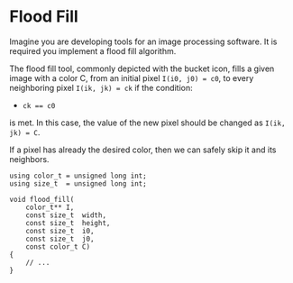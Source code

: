 # Flood Fill

Imagine you are developing tools for an image processing software. It is required you implement a flood fill algorithm.

The flood fill tool, commonly depicted with the bucket icon, fills a given image with a color C, from an initial pixel `I(i0, j0) = c0`, to every neighboring pixel `I(ik, jk) = ck` if the condition:
- `ck == c0`

is met. In this case, the value of the new pixel should be changed as `I(ik, jk) = C`.

If a pixel has already the desired color, then we can safely skip it and its neighbors.

```
using color_t = unsigned long int;
using size_t  = unsigned long int;

void flood_fill(
    color_t** I,
    const size_t  width,
    const size_t  height,
    const size_t  i0,
    const size_t  j0,
    const color_t C)
{
    // ...
}
```

